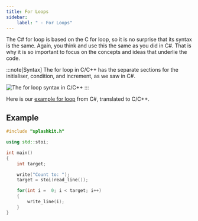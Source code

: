 ```yaml
---
title: For Loops
sidebar:
    label: " - For Loops"
---
```


The C# for loop is based on the C for loop, so it is no surprise that its syntax is the same. Again, you think and use this the same as you did in C#. That is why it is so important to focus on the concepts and ideas that underlie the code.

:::note[Syntax]
The for loop in C/C++ has the separate sections for the initialiser, condition, and increment, as we saw in C#.

![The for loop syntax in C/C++](./images/for-loop.png)
:::

Here is our [example for loop](../../../../part-1-instructions/3-control-flow/1-concepts/04-3-for-loop#simple-for-loop) from C#, translated to C/C++.

## Example

```cpp
#include "splashkit.h"

using std::stoi;

int main()
{
    int target;

    write("Count to: ");
    target = stoi(read_line());

    for(int i =  0; i < target; i++)
    {
        write_line(i);
    }
}
```
